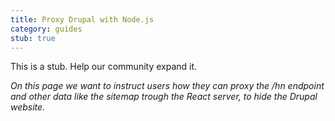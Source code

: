 ```yaml
---
title: Proxy Drupal with Node.js
category: guides
stub: true
---
```


This is a stub. Help our community expand it.

_On this page we want to instruct users how they can proxy the /hn endpoint and other data like the sitemap trough the React server, to hide the Drupal website._
